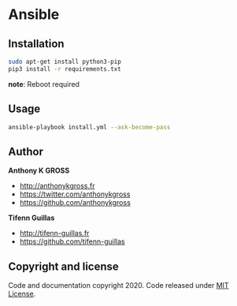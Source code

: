 # Ansible

## Installation
```bash
sudo apt-get install python3-pip
pip3 install -r requirements.txt
```
__note__: Reboot required

## Usage
```bash
ansible-playbook install.yml --ask-become-pass
```

## Author
**Anthony K GROSS**
- <http://anthonykgross.fr>
- <https://twitter.com/anthonykgross>
- <https://github.com/anthonykgross>

**Tifenn Guillas**
- <http://tifenn-guillas.fr>
- <https://github.com/tifenn-guillas>

## Copyright and license
Code and documentation copyright 2020. Code released under [MIT License](LICENSE).
